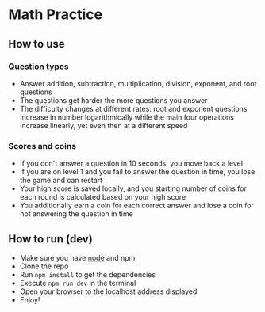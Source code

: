 # Math Practice

## How to use

### Question types

- Answer addition, subtraction, multiplication, division, exponent, and root questions
- The questions get harder the more questions you answer
- The difficulty changes at different rates: root and exponent questions increase in number logarithmically while the main four operations increase linearly, yet even then at a different speed

### Scores and coins

- If you don't answer a question in 10 seconds, you move back a level
- If you are on level 1 and you fail to answer the question in time, you lose the game and can restart
- Your high score is saved locally, and you starting number of coins for each round is calculated based on your high score
- You additionally earn a coin for each correct answer and lose a coin for not answering the question in time

## How to run (dev)

- Make sure you have [node](https://nodejs.org/en/) and npm
- Clone the repo
- Run `npm install` to get the dependencies
- Execute `npm run dev` in the terminal
- Open your browser to the localhost address displayed
- Enjoy!
